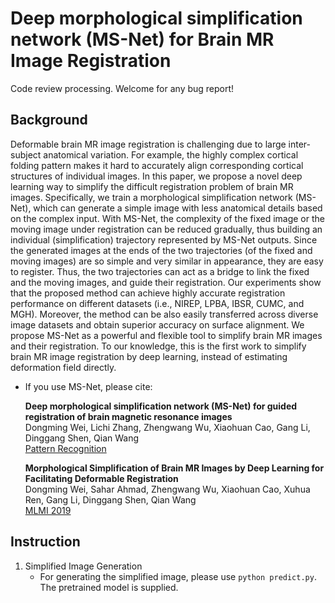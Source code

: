 # Deep morphological simplification network (MS-Net) for Brain MR Image Registration
Code review processing. Welcome for any bug report!

## Background
Deformable brain MR image registration is challenging due to large inter-subject anatomical variation. 
For example, the highly complex cortical folding pattern makes it hard to accurately align corresponding cortical structures of individual images. 
In this paper, we propose a novel deep learning way to simplify the difficult registration problem of brain MR images. 
Specifically, we train a morphological simplification network (MS-Net), 
which can generate a simple image with less anatomical details based on the complex input. 
With MS-Net, the complexity of the fixed image or the moving image under registration can be reduced gradually, 
thus building an individual (simplification) trajectory represented by MS-Net outputs. 
Since the generated images at the ends of the two trajectories (of the fixed and moving images) are so simple and very similar in appearance, 
they are easy to register. Thus, the two trajectories can act as a bridge to link the fixed and the moving images, and guide their registration. 
Our experiments show that the proposed method can achieve highly accurate registration performance on different datasets (i.e., NIREP, LPBA, IBSR, CUMC, and MGH). 
Moreover, the method can be also easily transferred across diverse image datasets and obtain superior accuracy on surface alignment. 
We propose MS-Net as a powerful and flexible tool to simplify brain MR images and their registration. 
To our knowledge, this is the first work to simplify brain MR image registration by deep learning, instead of estimating deformation field directly.



  * If you use MS-Net, please cite:
    
    **Deep morphological simplification network (MS-Net) for guided registration of brain magnetic resonance images**   
    Dongming Wei, Lichi Zhang, Zhengwang Wu, Xiaohuan Cao, Gang Li, Dinggang Shen, Qian Wang\
    [Pattern Recognition](https://www.sciencedirect.com/science/article/abs/pii/S0031320319304716)

    **Morphological Simplification of Brain MR Images by Deep Learning for Facilitating Deformable Registration**    
    Dongming Wei, Sahar Ahmad, Zhengwang Wu, Xiaohuan Cao, Xuhua Ren, Gang Li, Dinggang Shen, Qian Wang\
    [MLMI 2019](https://link.springer.com/chapter/10.1007/978-3-030-32692-0_24)

## Instruction
1. Simplified Image Generation
    + For generating the simplified image, please use `python predict.py`. The pretrained model is supplied.



